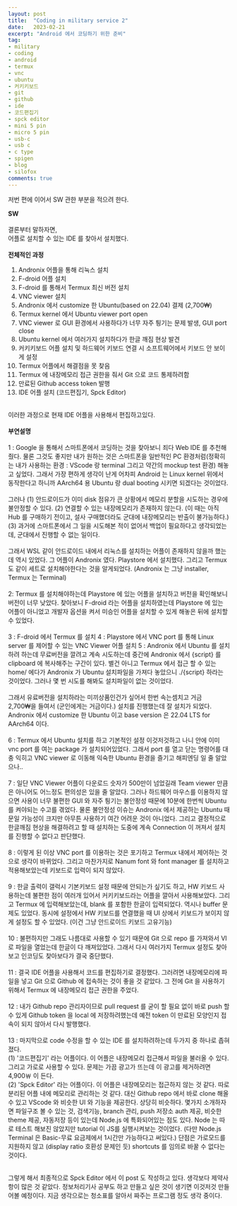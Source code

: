 ```yaml
---
layout: post
title:  "Coding in military service 2"
date:   2023-02-21
excerpt: "Android 에서 코딩하기 위한 준비"
tag:
- military
- coding
- android
- termux
- vnc
- ubuntu
- 커키키보드
- git
- github
- ide
- 코드편집기
- spck editor
- mini 5 pin
- micro 5 pin
- usb-c
- usb c
- c type
- spigen
- blog
- silofox
comments: true
---
```


저번 편에 이어서 SW 관한 부분을 적으려 한다.<br>

<b>SW</b>
<br><br>
결론부터 말하자면,<br>
어플로 설치할 수 있는 IDE 를 찾아서 설치했다.<br><br>
<b>전체적인 과정</b><br>
1. Andronix 어플을 통해 리눅스 설치
2. F-droid 어플 설치
3. F-droid 를 통해서 Termux 최신 버전 설치
4. VNC viewer 설치
5. Andronix 에서 customize 한 Ubuntu(based on 22.04) 결제 (2,700₩)
6. Termux kernel 에서 Ubuntu viewer port open
7. VNC viewer 로 GUI 환경에서 사용하다가 너무 자주 틩기는 문제 발생, GUI port close
8. Ubuntu kernel 에서 여러가지 설치하다가 한글 깨짐 현상 발견
9. 커키키보드 어플 설치 및 하드웨어 키보드 연결 시 소프트웨어에서 키보드 안 보이게 설정
10. Termux 어플에서 해결점을 못 찾음
11. Termux 에 내장메모리 접근 권한을 줘서 Git 으로 코드 통제하려함
12. 만료된 Github access token 발행
13. IDE 어플 설치 (코드편집기, Spck Editor)

<br>
이러한 과정으로 현재 IDE 어플을 사용해서 편집하고있다.
<br><br>
<b>부연설명</b>
<br><br>
1 : Google 을 통해서 스마트폰에서 코딩하는 것을 찾아보니 죄다 Web IDE 를 추천해줬다. 물론 그것도 좋지만 내가 원하는 것은 스마트폰을 일반적인 PC 환경처럼(정확히는 내가 사용하는 환경 : VScode 랑 terminal 그리고 약간의 mockup test 환경) 해놓고 싶었다. 그래서 가장 편하게 생각이 난게 어차피 Android 는 Linux kernel 위에서 동작한다고 하니까 AArch64 용 Ubuntu 랑 dual booting 시키면 되겠다는 것이었다. <br><br>
그러나 (1) 안드로이드가 이미 disk 점유가 큰 상황에서 메모리 분할을 시도하는 경우에 불안정할 수 있다. (2) 연결할 수 있는 내장메모리가 존재하지 않는다. (이 때는 아직 Hub 를 구매하기 전이고, 설사 구매했더라도 군대에 내장메모리는 반출이 불가능하다.) (3) 과거에 스마트폰에서 그 일을 시도해본 적이 없어서 백업이 필요하다고 생각되었는데, 군대에서 진행할 수 없는 일이다. <br><br>
그래서 WSL 같이 안드로이드 내에서 리눅스를 설치하는 어플이 존재하지 않을까 했는데 역시 있었다. 그 어플이 Andronix 였다. Playstore 에서 설치했다. 그리고 Termux 도 같이 세트로 설치해야한다는 것을 알게되었다.
(Andronix 는 그냥 installer, Termux 는 Terminal) <br><br>
2: Termux 를 설치해야하는데 Playstore 에 있는 어플을 설치하고 버전을 확인해보니 버전이 너무 낮았다. 찾아보니 F-droid 라는 어플을 설치하였는데 Playstore 에 있는 어플이 아니었고 개발자 옵션을 켜서 미승인 어플을 설치할 수 있게 해놓은 뒤에 설치할 수 있었다. <br><br>
3 : F-droid 에서 Termux 를 설치
4 : Playstore 에서 VNC port 를 통해 Linux server 를 제어할 수 있는 VNC Viewer 어플 설치
5 : Andronix 에서 Ubuntu 를 설치하려 하는데 무료버전을 깔려고 계속 시도하는데 중간에 Andronix 에서 {script} 를 clipboard 에 복사해주는 구간이 있다. 별건 아니고 Termux 에서 접근 할 수 있는 home/ 에다가 Andronix 가 Ubuntu 설치파일을 가져다 놓았으니 ./{script} 하라는 것이었다. 그러나 몇 번 시도를 해봐도 설치파일이 없는 것이었다. <br><br>
그래서 유료버전을 설치하라는 미끼상품인건가 싶어서 한번 속는셈치고 거금 2,700₩을 들여서 (군인에게는 거금이다.) 설치를 진행했는데 잘 설치가 되었다. Andronix 에서 customize 한 Ubuntu 이고 base version 은 22.04 LTS for AArch64 이다.<br><br>
6 : Termux 에서 Ubuntu 설치를 하고 기본적인 설정 이것저것하고 나니 안에 이미 vnc port 를 여는 package 가 설치되어있었다. 그래서 port 를 열고 닫는 명령어를 대충 익히고 VNC viewer 로 이동해 익숙한 Ubuntu 환경을 즐기고 해피엔딩 일 줄 알았으나.. <br><br>
7 : 일단 VNC Viewer 어플이 다운로드 숫자가 500만이 넘었길래 Team viewer 만큼은 아니어도 어느정도 편의성은 있을 줄 알았다. 그러나 하드웨어 마우스를 이용하지 않으면 사용이 너무 불편한 GUI 와 자주 틩기는 불안정성 때문에 10분에 한번씩 Ubuntu 를 켜야되는 수고를 겪었다. 물론 불안정성 이슈는 Andronix 에서 제공하는 Ubuntu 때문일 가능성이 크지만 아무튼 사용하기 여간 어려운 것이 아니었다. 그리고 결정적으로 한글깨짐 현상을 해결하려고 할 때 설치하는 도중에 계속 Connection 이 꺼져서 설치를 진행할 수 없다고 판단했다. <br><br>
8 : 이렇게 된 이상 VNC port 를 이용하는 것은 포기하고 Termux 내에서 제어하는 것으로 생각이 바뀌었다. 그리고 마찬가지로 Nanum font 와 font manager 를 설치하고 적용해보았는데 키보드로 입력이 되지 않았다. <br><br>
9 : 한글 출력이 갤럭시 기본키보드 설정 때문에 안되는가 싶기도 하고, HW 키보드 사용하는데 불편한 점이 여러개 있어서 커키키보드라는 어플을 깔아서 사용해보았다. 그리고 Termux 에 입력해보았는데, blank 를 포함한 한글이 입력되었다. 역시나 buffer 문제도 있었다. 동시에 설정에서 HW 키보드를 연결했을 때 UI 상에서 키보드가 보이지 않게 설정도 할 수 있었다. (이건 그냥 안드로이드 키보드 고유기능) <br><br>
10 : 불편하지만 그래도 나름대로 사용할 수 있기 때문에 Git 으로 repo 를 가져와서 VI 로 파일을 열었는데 한글이 다 깨져있었다. 그래서 다시 여러가지 Termux 설정도 찾아보고 인코딩도 찾아보다가 결국 중단했다. <br><br>
11 : 결국 IDE 어플을 사용해서 코드를 편집하기로 결정했다. 그러려면 내장메모리에 파일을 넣고 Git 으로 Github 에 접속하는 것이 좋을 것 같았다. 그 전에 Git 을 사용하기 위해서 Termux 에 내장메모리 접근 권한을 주었다. <br><br>
12 : 내가 Github repo 관리자이므로 pull request 를 굳이 할 필요 없이 바로 push 할 수 있게 Github token 을 local 에 저장하려했는데 예전 token 이 만료된 모양인지 접속이 되지 않아서 다시 발행했다. <br><br>
13 : 마지막으로 code 수정을 할 수 있는 IDE 를 설치하려하는데 두가지 중 하나로 좁혀졌다. <br> (1) '코드편집기' 라는 어플이다. 이 어플은 내장메모리 접근해서 파일을 불러올 수 있다. 그리고 가로로 사용할 수 있다. 문제는 가끔 광고가 뜨는데 이 광고를 제거하려면 4,900￦ 이 든다. <br> (2) 'Spck Editor' 라는 어플이다. 이 어플은 내장메모리는 접근하지 않는 것 같다. 따로 분리된 어플 내에 메모리로 관리하는 것 같다. 대신 Github repo 에서 바로 clone 해올 수 있고 VScode 와 비슷한 UI 와 기능을 제공한다. 상당히 비슷하다. 몇가지 소개하자면 파일구조 볼 수 있는 것, 검색기능, branch 관리, push 저장소 auth 제공, 비슷한 theme 제공, 자동저장 등이 있는데 Node.js 에 특화되어있는 점도 있다. Node 는 따로 테스트 해보진 않았지만 tutorial 이 JS를 실행시켜보는 것이었다. (다만 Node.js Terminal 은 Basic-무료 요금제에서 1시간만 가능하다고 써있다.) 단점은 가로모드를 지원하지 않고 (display ratio 호환성 문제인 듯) shortcuts 를 임의로 바꿀 수 없다는 것이다. <br><br>

그렇게 해서 최종적으로 Spck Editor 에서 이 post 도 작성하고 있다. 생각보다 제약사항이 많은 것 같았다. 정보처리기사 공부도 하고 만들고 싶은 것이 생기면 이것저것 만들어볼 예정이다. 지금 생각으로는 청소표를 알아서 짜주는 프로그램 정도 생각 중이다.